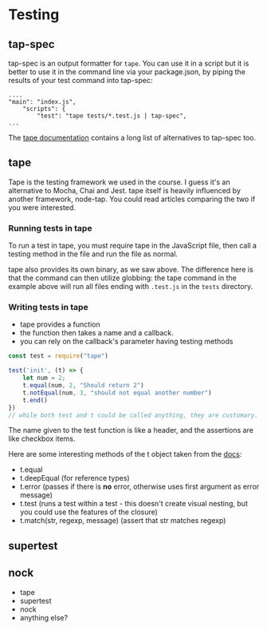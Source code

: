 # Testing

## tap-spec

tap-spec is an output formatter for ```tape```. You can use it in a script but it is better to use it in the command line via your package.json, by piping the results of your test command into tap-spec:

```
....
"main": "index.js",
    "scripts": {
        "test": "tape tests/*.test.js | tap-spec",
...
```

The [tape documentation](https://www.npmjs.com/package/tape) contains a long list of alternatives to tap-spec too.

## tape

Tape is the testing framework we used in the course. I guess it's an alternative to Mocha, Chai and Jest. tape itself is heavily influenced by another framework, node-tap. You could read articles comparing the two if you were interested.

### Running tests in tape
To run a test in tape, you must require tape in the JavaScript file, then call a testing method in the file and run the file as normal.

tape also provides its own binary, as we saw above. The difference here is that the command can then utilize globbing: the tape command in the example above will run all files ending with ```.test.js``` in the ```tests``` directory.

### Writing tests in tape

- tape provides a function 
- the function then takes a name and a callback.
- you can rely on the callback's parameter having testing methods

```javascript
const test = require("tape")

test('init', (t) => {
    let num = 2;
    t.equal(num, 2, "Should return 2")
    t.notEqual(num, 3, "should not equal another number")
    t.end()
})
// while both test and t could be called anything, they are customary. This is how you'll find them in the docs, for instance.
```

The name given to the test function is like a header, and the assertions are like checkbox items. 

Here are some interesting methods of the t object taken from the [docs](https://www.npmjs.com/package/tape):

- t.equal
- t.deepEqual (for reference types)
- t.error (passes if there is __no__ error, otherwise uses first argument as error message)
- t.test (runs a test within a test - this doesn't create visual nesting, but you could use the features of the closure)
- t.match(str, regexp, message) (assert that str matches regexp)

## supertest

## nock

- tape
- supertest
- nock
- anything else?
